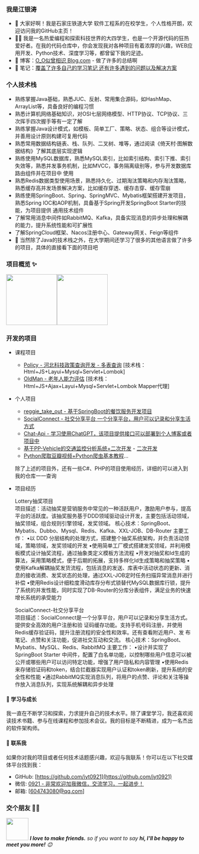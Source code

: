 ### 我是江银涛

- :dog: 大家好啊！我是石家庄铁道大学 软件工程系的在校学生，个人性格开朗，欢迎访问我的GitHub主页！
- :man_technologist: 我是一名热爱编程和探索科技世界的大四学生，也是一个开源代码的狂热爱好者。在我的代码仓库中，你会发现我对各种项目有着浓厚的兴趣，WEB应用开发、Python技术、深度学习等，都曾留下我的足迹。
- :pencil: 博客：[O_O似曾相识 Blog.com](https://www.cnblogs.com/jyt604743080/) - 做了许多的总结啊
- :seedling: 笔记：[覆盖了许多自己的学习笔记 还有许多遇到的问题以及解决方案](https://github.com/jyt0921/jyt0921/blob/main/Photo/img_1.jpg)

### 个人技术栈
 -  熟练掌握Java基础，熟悉JUC、反射、常用集合源码，如HashMap、ArrayList等，具备良好的编程习惯
 -  熟悉计算机网络基础知识，对OSI七层网络模型、HTTP协议、TCP协议、三次挥手四次握手等有一定了解 
 -	熟练掌握Java设计模式，如模板、简单工厂、策略、状态、组合等设计模式，并善用设计原则构建可复用代码
 -	熟悉常用数据结构链表、栈、队列、二叉树、堆等，通过阅读《倚天村·图解数据结构》了解其底层实现逻辑
 -	熟练使用MySQL数据库，熟悉MySQL索引，比如索引结构、索引下推、索引失效等，熟悉并发事务机制，比如MVCC，事务隔离级别等，参与开发数据库路由组件并在项目中 
    使用
 -	熟悉Redis数据类型使用场景，熟悉持久化、过期淘汰策略和内存淘汰策略，熟悉缓存高并发场景解决方案，比如缓存穿透、缓存击穿、缓存雪崩
 -	熟练使用SpringBoot、Spring、SpringMVC、Mybatis框架搭建开发项目，熟悉Spring IOC和AOP机制，具备基于Spring开发SpringBoot Starter的技能，为项目提供 
    通用技术组件
 -	了解常用消息中间件如RabbitMQ、Kafka，具备实现消息的异步处理和解耦的能力，提升系统性能和可扩展性
 -	了解SpringCloud框架、Nacos注册中心、Gateway网关、Feign等组件
 - :feet: 当然除了Java的技术栈之外，在大学期间还学习了很多的其他语言做了许多的项目，具体的直接看下面的项目吧
### 项目概览 ✨

<img align="" height="137px" src="https://github-readme-stats.vercel.app/api?username=0921&hide_title=true&hide_border=true&show_icons=true&include_all_commits=true&line_height=21&bg_color=0,EC6C6C,FFD479,FFFC79,73FA79&theme=graywhite&locale=cn" /><img align="" height="137px" src="https://github-readme-stats.vercel.app/api/top-langs/?username=fuzhengwei&hide_title=true&hide_border=true&layout=compact&bg_color=0,73FA79,73FDFF,D783FF&theme=graywhite&locale=cn" />

### 开发的项目

- 课程项目
  - [Policy - 河北科技政策查询开发 - 多表查询](https://github.com/jyt0921/class-04-policy)  [技术栈：Html+JS+Layui+Mysql+Servlet+Lombok] 
  - [OldMan - 老年人能力评估](https://github.com/jyt0921/OldMan0)  [技术栈：Html+JS+Ajax+Layui+Mysql+Servlet+Lombok  Mapper代理]

- 个人项目
  - [reggie_take_out - 基于SpringBoot的餐饮服务开发项目](https://github.com/jyt0921/reggie_take_out)
  - [SocialConnect - 社交分享平台 一个分享平台，用户可以记录和分享生活方式]()
  - [Chat-Api - 学习使用ChatGPT，该项目提供接口可以部署到个人博客或者项目中](https://github.com/jyt0921/chat-api-jyt)
  - [基于PP-Vehicle的交通监控分析系统+二次开发](https://aistudio.baidu.com/projectdetail/6511451) - [二次开发](https://aistudio.baidu.com/projectdetail/6673712)
  - [Python爬取豆瓣视频+Python爬虫基本教程](https://github.com/jyt0921/douban)...
 
  除了上述的项目外，还有一些C#、PHP的项目使用经历，详细的可以进入到我的仓库一一查询

- 项目经历
  
	Lottery抽奖项目                                                                                               
	项目描述：活动抽奖是营销服务中常见的一种活跃用户，激励用户参与，提高平台的活跃度。该抽奖服务基于DDD领域驱动设计开发，主要包括活动领域，抽奖领域，组合规则引擎领域，发奖领域。
	核心技术：SpringBoot、Mybatis、Dubbo、Mysql、Redis、Kafka、XXL-JOB、DB-Router
	主要工作：
	•以 DDD 分层结构的处理方式，搭建整个抽奖系统架构，并负责活动领域，策略领域，发奖领域的开发
	•使用简单工厂模式搭建发奖领域，并利用模板模式设计抽奖流程，通过抽象类定义模板方法流程
	•开发对抽奖和Id生成的算法，采用策略模式，便于后期的拓展，支持多样化Id生成策略和抽奖策略
	•使用Kafka解耦抽奖发货流程，包括消息的发送、库表中活动状态的更新、消息的接收消费、发奖状态的处理，通过XXL-JOB定时任务扫描异常消息并进行补偿
	•使用Redis设计细粒度滑动库存分布式锁替代MySQL数据库行锁，提升了系统的并发性能，同时实现了DB-Router的分库分表组件，满足业务的快速增长系统的承受能力
	
	SocialConnect-社交分享平台                                                                           
	项目描述：SocialConnect是一个分享平台，用户可以记录和分享生活方式。提供安全高效的用户注册和验 证码缓存功能。支持手机号码注册，并使用Redis缓存验证码，提升注册流程的安全性和效率。还有查看附近用户、发 
        布笔记、点赞和关注功能，促进社交互动和交流。
	核心技术：SpringBoot、Mybatis、MySQL、Redis、RabbitMQ
	主要工作：
	•设计并实现了SpringBoot Starter 中间件，配置了白名单功能，以控制哪些用户信息可以被公开或哪些用户可以访问特定功能，增强了用户隐私和内容管理
	•使用Redis来存储验证码和token，结合拦截器实现用户认证和token刷新，提升系统的安全性和性能
	•通过RabbitMQ实现消息队列，将用户的点赞、评论和关注等操作放入消息队列，实现系统解耦和异步处理

#### 🌱 学习与成长

我一直在不断学习和探索，力求提升自己的技术水平。除了课堂学习，我还喜欢阅读技术书籍、参与在线课程和参加技术会议。我的目标是不断精进，成为一名杰出的软件架构师。

#### 🤝 联系我

如果你对我的项目或者任何技术话题感兴趣，欢迎与我联系！你可以在以下社交媒体平台找到我：

- GitHub: [https://github.com/jyt0921](https://github.com/jyt0921)
- 微信: [0921 - 非常欢迎加我微信，交流学习，一起进步！](https://github.com/jyt0921/jyt0921/blob/main/Photo/WeChat.jpg)
- 邮箱: [604743080@qq.com]

### 交个朋友 👬🏻

<img src="https://media.giphy.com/media/LnQjpWaON8nhr21vNW/giphy.gif" width="60"> <em><b>I love to make friends.</b> so if you want to say <b>hi, I'll be happy to meet you more!</b> 😊</em>
